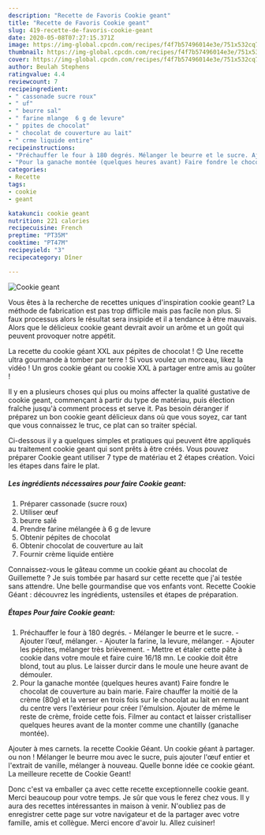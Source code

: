 ```yaml
---
description: "Recette de Favoris Cookie geant"
title: "Recette de Favoris Cookie geant"
slug: 419-recette-de-favoris-cookie-geant
date: 2020-05-08T07:27:15.371Z
image: https://img-global.cpcdn.com/recipes/f4f7b57496014e3e/751x532cq70/cookie-geant-photo-principale-de-la-recette.jpg
thumbnail: https://img-global.cpcdn.com/recipes/f4f7b57496014e3e/751x532cq70/cookie-geant-photo-principale-de-la-recette.jpg
cover: https://img-global.cpcdn.com/recipes/f4f7b57496014e3e/751x532cq70/cookie-geant-photo-principale-de-la-recette.jpg
author: Beulah Stephens
ratingvalue: 4.4
reviewcount: 7
recipeingredient:
- " cassonade sucre roux"
- " uf"
- " beurre sal"
- " farine mlange  6 g de levure"
- " ppites de chocolat"
- " chocolat de couverture au lait"
- " crme liquide entire"
recipeinstructions:
- "Préchauffer le four à 180 degrés. Mélanger le beurre et le sucre. Ajouter l’œuf, mélanger. Ajouter la farine, la levure, mélanger. Ajouter les pépites, mélanger très brièvement. Mettre et étaler cette pâte à cookie dans votre moule et faire cuire 16/18 mn. Le cookie doit être blond, tout au plus. Le laisser durcir dans le moule une heure avant de démouler."
- "Pour la ganache montée (quelques heures avant) Faire fondre le chocolat de couverture au bain marie. Faire chauffer la moitié de la crème (80g) et la verser en trois fois sur le chocolat au lait en remuant du centre vers l&#39;extérieur pour créer l&#39;émulsion. Ajouter de même le reste de crème, froide cette fois. Filmer au contact et laisser cristalliser quelques heures avant de la monter comme une chantilly (ganache montée)."
categories:
- Recette
tags:
- cookie
- geant

katakunci: cookie geant 
nutrition: 221 calories
recipecuisine: French
preptime: "PT35M"
cooktime: "PT47M"
recipeyield: "3"
recipecategory: Dîner

---
```



![Cookie geant](https://img-global.cpcdn.com/recipes/f4f7b57496014e3e/751x532cq70/cookie-geant-photo-principale-de-la-recette.jpg)

Vous êtes à la recherche de recettes uniques d'inspiration cookie geant? La méthode de fabrication est pas trop difficile mais pas facile non plus. Si faux processus alors le résultat sera insipide et il a tendance à être mauvais. Alors que le délicieux cookie geant devrait avoir un arôme et un goût qui peuvent provoquer notre appétit.

La recette du cookie géant XXL aux pépites de chocolat ! 😊 Une recette ultra gourmande à tomber par terre ! Si vous voulez un morceau, likez la vidéo ! Un gros cookie géant ou cookie XXL à partager entre amis au goûter !

Il y en a plusieurs choses qui plus ou moins affecter la qualité gustative de cookie geant, commençant à partir du type de matériau, puis élection fraîche jusqu'à comment process et serve it. Pas besoin déranger if préparez un bon cookie geant délicieux dans où que vous soyez, car tant que vous connaissez le truc, ce plat can so traiter spécial.


Ci-dessous il y a quelques simples et pratiques qui peuvent être appliqués au traitement cookie geant qui sont prêts à être créés. Vous pouvez préparer Cookie geant utiliser 7 type de matériau et 2 étapes création. Voici les étapes dans faire le plat.

<!--inarticleads1-->

##### Les ingrédients nécessaires pour faire Cookie geant:

1. Préparer  cassonade (sucre roux)
1. Utiliser  œuf
1.   beurre salé
1. Prendre  farine mélangée à 6 g de levure
1. Obtenir  pépites de chocolat
1. Obtenir  chocolat de couverture au lait
1. Fournir  crème liquide entière


Connaissez-vous le gâteau comme un cookie géant au chocolat de Guillemette ? Je suis tombée par hasard sur cette recette que j&#39;ai testée sans attendre. Une belle gourmandise que vos enfants vont. Recette Cookie Géant : découvrez les ingrédients, ustensiles et étapes de préparation. 

<!--inarticleads2-->

##### Étapes Pour faire Cookie geant:

1. Préchauffer le four à 180 degrés. - Mélanger le beurre et le sucre. - Ajouter l’œuf, mélanger. - Ajouter la farine, la levure, mélanger. - Ajouter les pépites, mélanger très brièvement. - Mettre et étaler cette pâte à cookie dans votre moule et faire cuire 16/18 mn. Le cookie doit être blond, tout au plus. Le laisser durcir dans le moule une heure avant de démouler.
1. Pour la ganache montée (quelques heures avant) Faire fondre le chocolat de couverture au bain marie. Faire chauffer la moitié de la crème (80g) et la verser en trois fois sur le chocolat au lait en remuant du centre vers l&#39;extérieur pour créer l&#39;émulsion. Ajouter de même le reste de crème, froide cette fois. Filmer au contact et laisser cristalliser quelques heures avant de la monter comme une chantilly (ganache montée).


Ajouter à mes carnets. la recette Cookie Géant. Un cookie géant à partager. ou non ! Mélanger le beurre mou avec le sucre, puis ajouter l&#39;œuf entier et l&#39;extrait de vanille, mélanger à nouveau. Quelle bonne idée ce cookie géant. La meilleure recette de Cookie Geant! 


Donc c'est va emballer ça avec cette recette exceptionnelle cookie geant. Merci beaucoup pour votre temps. Je sûr que vous le ferez chez vous. Il y aura des recettes  intéressantes in maison à venir. N'oubliez pas de enregistrer cette page sur votre navigateur et de la partager avec votre famille, amis et collègue. Merci encore d'avoir lu. Allez cuisiner!
